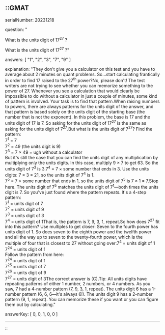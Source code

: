 ::GMAT
---


serialNumber: 20231218

question: "<p>What is the units digit of 17<sup>27</sup> ?</p>What is the units digit of 17<sup>27</sup> ?"

answers: [
  "1",
  "2",
  "3",
  "7",
  "9"
]

explanation: "They don't give you a calculator on this test and you have to average about 2 minutes on quant problems. So...start calculating frantically in order to find 17 raised to the 27<sup>th</sup> power?No, please don't! The test writers are not trying to see whether you can memorize something to the power of 27. Whenever you see a calculation that would clearly be impossible to do without a calculator in just a couple of minutes, some kind of pattern is involved. Your task is to find that pattern.When raising numbers to powers, there are always patterns for the units digit of the answer, and that pattern is based solely on the units digit of the starting base (the number that is not the exponent). In this problem, the base is 17 and the units digit of 17 is 7. So asking for the units digit of 17<sup>27</sup> is the same as asking for the units digit of 7<sup>27</sup>.But what is the units digit of 7<sup>27</sup>? Find the pattern:<br>7<sup>1</sup> = 7<br>7<sup>2</sup> = 49 (the units digit is 9)<br>7<sup>3</sup> = 7 × 49 = ugh without a calculator<br>But it's still the case that you can find the units digit of any multiplication by multiplying only the units digits. In this case, multiply 9 × 7 to get 63. So the units digit of 7<sup>3</sup> is 3.7<sup>4</sup> = 7 × some number that ends in 3. Use the units digits: 7 × 3 = 21, so the units digit of 7<sup>4</sup> is 1.<br>7<sup>5</sup> = 7 × some number that ends in 1, so the units digit of 7<sup>5</sup> is 7 × 1 = 7.Stop here. The units digit of 7<sup>5</sup> matches the units digit of 7<sup>1</sup>—both times the units digit is 7. So you've just found where the pattern repeats. It's a 4-step pattern:<br>7<sup>1</sup> = units digit of 7<br>7<sup>2</sup> = units digit of 9<br>7<sup>3</sup> = units digit of 3<br>7<sup>4</sup> = units digit of 1That is, the pattern is 7, 9, 3, 1, repeat.So how does 7<sup>27</sup> fit into this pattern? Use multiples to get closer: Seven to the fourth power has units digit of 1. So does seven to the eighth power and the twelfth power and all the way up to seven to the twenty-fourth power, which is the multiple of four that is closest to 27 without going over:7<sup>4</sup> = units digit of 1<br>7<sup>24</sup> = units digit of 1<br>Follow the pattern from here:<br>7<sup>24</sup> = units digit of 1<br>7<sup>25</sup> = units digit of 7<br>7<sup>26</sup> = units digit of 9<br>7<sup>27</sup> = units digit of 3The correct answer is (C).Tip: All units digits have repeating patterns of either 1 number, 2 numbers, or 4 numbers. As you saw, 7 had a 4-number pattern (7, 9, 3, 1, repeat). The units digit 6 has a 1-number pattern (6, 6, 6—it's always 6!). The units digit 9 has a 2-number pattern (9, 1, repeat). You can memorize these if you want or you can figure them out by calculating."

answerKey: [
  0, 
  0, 
  1, 
  0, 
  0
]



---
::